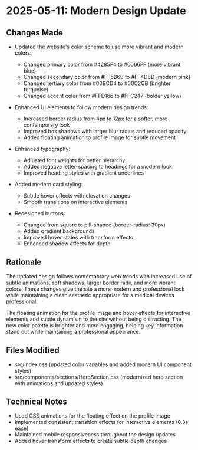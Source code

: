 # 2025-05-11: Modern Design Update

## Changes Made
- Updated the website's color scheme to use more vibrant and modern colors:
  - Changed primary color from #4285F4 to #0066FF (more vibrant blue)
  - Changed secondary color from #FF6B6B to #FF4D8D (modern pink)
  - Changed tertiary color from #00BCD4 to #00C2CB (brighter turquoise)
  - Changed accent color from #FFD166 to #FFC247 (bolder yellow)
  
- Enhanced UI elements to follow modern design trends:
  - Increased border radius from 4px to 12px for a softer, more contemporary look
  - Improved box shadows with larger blur radius and reduced opacity
  - Added floating animation to profile image for subtle movement
  
- Enhanced typography:
  - Adjusted font weights for better hierarchy
  - Added negative letter-spacing to headings for a modern look
  - Improved heading styles with gradient underlines
  
- Added modern card styling:
  - Subtle hover effects with elevation changes
  - Smooth transitions on interactive elements
  
- Redesigned buttons:
  - Changed from square to pill-shaped (border-radius: 30px)
  - Added gradient backgrounds
  - Improved hover states with transform effects
  - Enhanced shadow effects for depth

## Rationale
The updated design follows contemporary web trends with increased use of subtle animations, soft shadows, larger border radii, and more vibrant colors. These changes give the site a more modern and professional look while maintaining a clean aesthetic appropriate for a medical devices professional.

The floating animation for the profile image and hover effects for interactive elements add subtle dynamism to the site without being distracting. The new color palette is brighter and more engaging, helping key information stand out while maintaining a professional appearance.

## Files Modified
- src/index.css (updated color variables and added modern UI component styles)
- src/components/sections/HeroSection.css (modernized hero section with animations and updated styles)

## Technical Notes
- Used CSS animations for the floating effect on the profile image
- Implemented consistent transition effects for interactive elements (0.3s ease)
- Maintained mobile responsiveness throughout the design updates
- Added hover transform effects to create subtle depth changes
